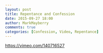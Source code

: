 ```yaml
---
layout: post
title: Repentance and Confession
date: 2015-09-27 18:00
author: MarkMayberry
comments: true
categories: [Confession, Video, Repentance]
---
```

https://vimeo.com/140716527

